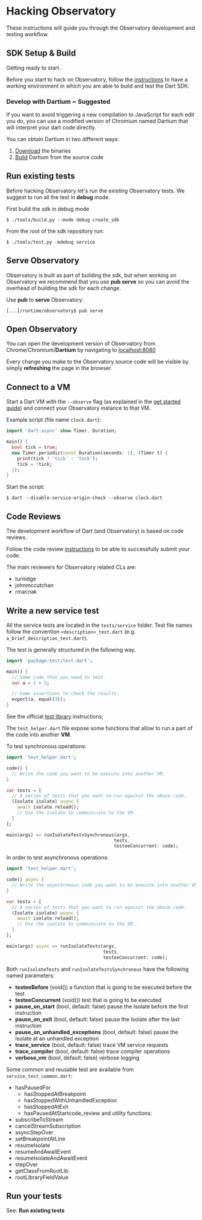 # Hacking Observatory

These instructions will guide you through the Observatory development and
testing workflow.

## SDK Setup & Build
Getting ready to start.

Before you start to hack on Observatory, follow the [instructions][build_sdk] to
have a working environment in which you are able to build and test the Dart SDK.

### Develop with Dartium ~ Suggested
If you want to avoid triggering a new compilation to JavaScript for each edit
you do, you can use a modified version of Chromium named Dartium that will
interpret your dart code directly.

You can obtain Dartium in two different ways:
1. [Download][download_dartium] the binaries
2. [Build][build_dartium] Dartium from the source code


## Run existing tests
Before hacking Observatory let's run the existing Observatory tests.
We suggest to run all the test in __debug__ mode.

First build the sdk in debug mode
```
$ ./tools/build.py --mode debug create_sdk
```

From the root of the sdk repository run:
```
$ ./tools/test.py -mdebug service
```

## Serve Observatory
Observatory is built as part of building the sdk, but when working on
Observatory we recommend that you use __pub serve__ so you can avoid the
overhead of building the sdk for each change.

Use __pub__ to __serve__ Observatory:
```
[...]/runtime/observatory$ pub serve
```

## Open Observatory
You can open the development version of Observatory from
Chrome/Chromium/__Dartium__ by navigating to [localhost:8080][open_observatory]

Every change you make to the Observatory source code will be visible by simply
__refreshing__ the page in the browser.

## Connect to a VM
Start a Dart VM with the ``--observe`` flag (as explained in the
[get started guide][observatory_get_started]) and connect your Observatory
instance to that VM.

Example script (file name ```clock.dart```):
```dart
import 'dart:async' show Timer, Duration;

main() {
  bool tick = true;
  new Timer.periodic(const Duration(seconds: 1), (Timer t) {
    print(tick ? 'tick' : 'tock');
    tick = !tick;
  });
}
```
Start the script:
```
$ dart --disable-service-origin-check --observe clock.dart
```

## Code Reviews
The development workflow of Dart (and Observatory) is based on code reviews.

Follow the code review [instructions][code_review] to be able to successfully
submit your code.

The main reviewers for Observatory related CLs are:
  - turnidge
  - johnmccutchan
  - rmacnak

## Write a new service test
All the service tests are located in the ```tests/service``` folder.
Test file names follow the convention ```<description>_test.dart```
(e.g. ```a_brief_description_test.dart```).

The test is generally structured in the following way.
```dart
import 'package:test/test.dart';

main() {
  // Some code that you need to test.
  var a = 1 + 2;

  // Some assertions to check the results.
  expect(a, equal(3));
}
```
See the official [test library][test_library] instructions;

The ```test_helper.dart``` file expose some functions that allow to run a part
of the code into another __VM__.

To test synchronous operations:
```dart
import 'test_helper.dart';

code() {
  // Write the code you want to be execute into another VM.
}

var tests = [
  // A series of tests that you want to run against the above code.
  (Isolate isolate) async {
    await isolate.reload();
    // Use the isolate to communicate to the VM.
  }
];

main(args) => runIsolateTestsSynchronous(args,
                                        tests,
                                        testeeConcurrent: code);
```

In order to test asynchronous operations:
```dart
import 'test_helper.dart';

code() async {
  // Write the asynchronous code you want to be execute into another VM.
}

var tests = [
  // A series of tests that you want to run against the above code.
  (Isolate isolate) async {
    await isolate.reload();
    // Use the isolate to communicate to the VM.
  }
];

main(args) async => runIsolateTests(args,
                                    tests,
                                    testeeConcurrent: code);
```

Both ```runIsolateTests``` and ```runIsolateTestsSynchronous``` have the
following named parameters:
 - __testeeBefore__ (void()) a function that is going to be executed before
the test
 - __testeeConcurrent__ (void()) test that is going to be executed
 - __pause_on_start__ (bool, default: false) pause the Isolate before the first
instruction
 - __pause_on_exit__ (bool, default: false) pause the Isolate after the last
instruction
 - __pause_on_unhandled_exceptions__ (bool, default: false) pause the Isolate at
an unhandled exception
 - __trace_service__ (bool, default: false) trace VM service requests
 - __trace_compiler__ (bool, default: false) trace compiler operations
 - __verbose_vm__ (bool, default: false) verbose logging


Some common and reusable test are available from ```service_test_common.dart```:
 - hasPausedFor
   - hasStoppedAtBreakpoint
   - hasStoppedWithUnhandledException
   - hasStoppedAtExit
   - hasPausedAtStartcode_review
and utility functions:
 - subscribeToStream
 - cancelStreamSubscription
 - asyncStepOver
 - setBreakpointAtLine
 - resumeIsolate
 - resumeAndAwaitEvent
 - resumeIsolateAndAwaitEvent
 - stepOver
 - getClassFromRootLib
 - rootLibraryFieldValue

## Run your tests
See: __Run existing tests__

[build_sdk]: https://github.com/dart-lang/sdk/wiki/Building "Building the Dart SDK"
[download_dartium]: https://webdev.dartlang.org/tools/dartium/ "Download Dartium"
[build_dartium]: https://github.com/dart-lang/sdk/wiki/Building-Dartium "Build Dartium"
[open_observatory]: http://localhost:8080/ "Open Observatory"
[observatory_get_started]: https://dart-lang.github.io/observatory/get-started.html "Observatory get started"
[code_review]: https://github.com/dart-lang/sdk/wiki/Code-review-workflow-with-GitHub-and-reitveld "Code Review"
[test_library]: https://pub.dartlang.org/packages/test "Test Library"
